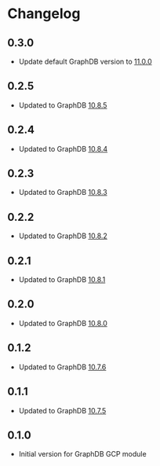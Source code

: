 # Changelog

## 0.3.0

* Update default GraphDB version to [11.0.0](https://graphdb.ontotext.com/documentation/11.0/release-notes.html#graphdb-11-0-0)

## 0.2.5

* Updated to GraphDB [10.8.5](https://graphdb.ontotext.com/documentation/10.8/release-notes.html#graphdb-10-8-5)

## 0.2.4

* Updated to GraphDB [10.8.4](https://graphdb.ontotext.com/documentation/10.8/release-notes.html#graphdb-10-8-4)

## 0.2.3

* Updated to GraphDB [10.8.3](https://graphdb.ontotext.com/documentation/10.8/release-notes.html#graphdb-10-8-3)

## 0.2.2

* Updated to GraphDB [10.8.2](https://graphdb.ontotext.com/documentation/10.8/release-notes.html#graphdb-10-8-2)

## 0.2.1

* Updated to GraphDB [10.8.1](https://graphdb.ontotext.com/documentation/10.8/release-notes.html#graphdb-10-8-1)

## 0.2.0

* Updated to GraphDB [10.8.0](https://graphdb.ontotext.com/documentation/10.8/release-notes.html#graphdb-10-8-0)

## 0.1.2

* Updated to GraphDB [10.7.6](https://graphdb.ontotext.com/documentation/10.7/release-notes.html#graphdb-10-7-6)

## 0.1.1

* Updated to GraphDB [10.7.5](https://graphdb.ontotext.com/documentation/10.7/release-notes.html#graphdb-10-7-5)

## 0.1.0

* Initial version for GraphDB GCP module
